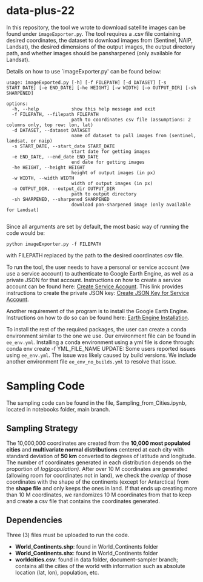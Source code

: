 # data-plus-22
In this repository, the tool we wrote to download satellite images can be found under `imageExporter.py`. The tool requires a .csv file containing desired coordinates, the dataset to download images from (Sentinel, NAIP, Landsat), the desired dimensions of the output images, the output directory path, and whether
images should be pansharpened (only available for Landsat). 

Details on how to use `imageExporter.py' can be found below:

```
usage: imageExported.py [-h] [-f FILEPATH] [-d DATASET] [-s START_DATE] [-e END_DATE] [-he HEIGHT] [-w WIDTH] [-o OUTPUT_DIR] [-sh SHARPENED]

options:
  -h, --help            show this help message and exit
  -f FILEPATH, --filepath FILEPATH
                        path to coordinates csv file (assumptions: 2 columns only, top row: lon, lat)
  -d DATASET, --dataset DATASET
                        name of dataset to pull images from (sentinel, landsat, or naip)
  -s START_DATE, --start_date START_DATE
                        start date for getting images
  -e END_DATE, --end_date END_DATE
                        end date for getting images
  -he HEIGHT, --height HEIGHT
                        height of output images (in px)
  -w WIDTH, --width WIDTH
                        width of output images (in px)
  -o OUTPUT_DIR, --output_dir OUTPUT_DIR
                        path to output directory
  -sh SHARPENED, --sharpened SHARPENED
                        download pan-sharpened image (only available for Landsat)
                        
```

Since all arguments are set by default, the most basic way of running the code would be: 

```
python imageExporter.py -f FILEPATH
```

with FILEPATH replaced by the path to the desired coordinates csv file.

To run the tool, the user needs to have a personal or service account (we use a service account) to authenticate to Google Earth Engine, as well as a private JSON for that account. Instructions on how to create a service account can be found here: [Create Service Account](https://developers.google.com/earth-engine/guides/service_account#create-a-service-account). This link provides instructions to create the private JSON key: [Create JSON Key for Service Account](https://developers.google.com/earth-engine/guides/service_account#create-a-private-key-for-the-service-account).

Another requirement of the program is to install the Google Earth Engine. Instructions on how to do so can be found here: [Earth Engine Installation](https://developers.google.com/earth-engine/guides/python_install#install-options).

To install the rest of the required packages, the user can create a conda environment similar to the one we use. Our environment file can be found in `ee_env.yml`. Installing a conda environment using a yml file is done through: conda env create -f YML_FILE_NAME 
UPDATE: Some users reported issues using `ee_env.yml`. The issue was likely caused by build versions. We include another environment file `ee_env_no_builds.yml` to resolve that issue.

# Sampling Code
The sampling code can be found in the file, Sampling_from_Cities.ipynb, located in notebooks folder, main branch.

## Sampling Strategy
The 10,000,000 coordinates are created from the **10,000 most populated cities** and **multivariate normal distributions** centered at each city with standard deviation of **50 km** converted to degrees of latitude and longitude. The number of coordinates generated in each distribution depends on the proportion of _log(population)_. After over 10 M coordinates are generated (allowing room for coordinates not in land), we check the _overlap_ of those coordinates with the shape of the continents (except for Antarctica) from the **shape file** and only keeps the ones in land. If that ends up creating more than 10 M coordinates, we randomizes 10 M coordinates from that to keep and create a csv file that contains the coordinates generated.

## Dependencies
Three (3) files must be uploaded to run the code.
* **World_Continents.shp**: found in World_Continents folder
* **World_Continents.shx**: found in World_Continents folder
* **worldcities.csv**: found in data folder, document-sampler branch; contains all the cities of the world with information such as absolute location (lat, lon), population, etc.
